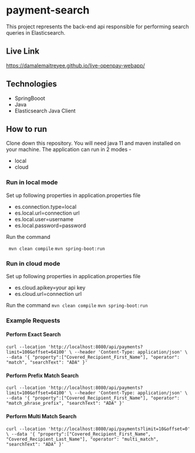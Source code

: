 # payment-search

This project represents the back-end api responsible for performing search queries in Elasticsearch.

## Live Link
https://damalemaitreyee.github.io/live-openpay-webapp/

## Technologies

* SpringBooot
* Java
* Elasticsearch Java Client

## How to run
Clone down this repository. You will need java 11 and maven installed on your machine.
The application can run in 2 modes -
* local
* cloud

### Run in local mode
Set up following properties in application.properties file

* es.connection.type=local
* es.local.url=connection url
* es.local.user=username
* es.local.password=password


Run the command
  
  ` mvn clean compile`
  `mvn spring-boot:run
  `
  

### Run in cloud mode
Set up following properties in application.properties file

* es.cloud.apikey=your api key
* es.cloud.url=connection url

Run the command
`mvn clean compile`
`
mvn spring-boot:run
`

### Example Requests

#### Perform Exact Search
`
curl --location 'http://localhost:8080/api/payments?limit=100&offset=64100' \
--header 'Content-Type: application/json' \
--data '{
"property":["Covered_Recipient_First_Name"],
"operator": "match",
"searchText": "ADA"
}'
`

#### Perform Prefix Match Search
`
curl --location 'http://localhost:8080/api/payments?limit=100&offset=64100' \
--header 'Content-Type: application/json' \
--data '{
"property":["Covered_Recipient_First_Name"],
"operator": "match_phrase_prefix",
"searchText": "ADA"
}'
`

#### Perform Multi Match Search
`
curl --location 'http://localhost:8080/api/payments?limit=10&offset=0' \
--data '{
"property":["Covered_Recipient_First_Name", "Covered_Recipient_Last_Name"],
"operator": "multi_match",
"searchText": "ADA"
}'
`